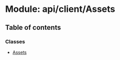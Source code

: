 # Module: api/client/Assets

## Table of contents

### Classes

- [Assets](../wiki/api.client.Assets.Assets)
